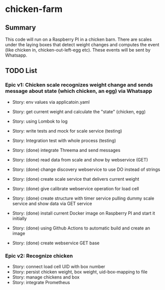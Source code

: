 # chicken-farm

## Summary

This code will run on a Raspberry PI in a chicken barn. There are scales under the laying boxes that detect weight changes and computes the event (like chicken in, chicken-out-left-egg etc). These events will be sent by Whatsapp.

## TODO List

### Epic v1: Chicken scale recognizes weight change and sends message about state (which chicken, an egg) via Whatsapp

* Story: env values via applicatoin.yaml
* Story: get current weight and calculate the "state" (chicken, egg)

* Story: using Lombok to log
* Story: write tests and mock for scale service (testing)
* Story: Integration test with whole process (testing)

* Story: (done) integrate Threema and send messages
* Story: (done) read data from scale and show by webservice (GET)
* Story: (done) change discovery webservice to use DO instead of strings
* Story: (done) create scale service that delivers current weight
* Story: (done) give calibrate webservice operation for load cell
* Story: (done) create structure with timer service pulling dummy scale service and show data via GET service
* Story: (done) install current Docker image on Raspberry PI and start it initially
* Story: (done) using Github Actions to automatic build and create an image
* Story: (done) create webservice GET base


### Epic v2: Recognize chicken
* Story: connect load cell UID with box number
* Story: persist chicken weight, box weight, uid-box-mapping to file
* Story: manage chickens and box
* Story: integrate Prometheus
